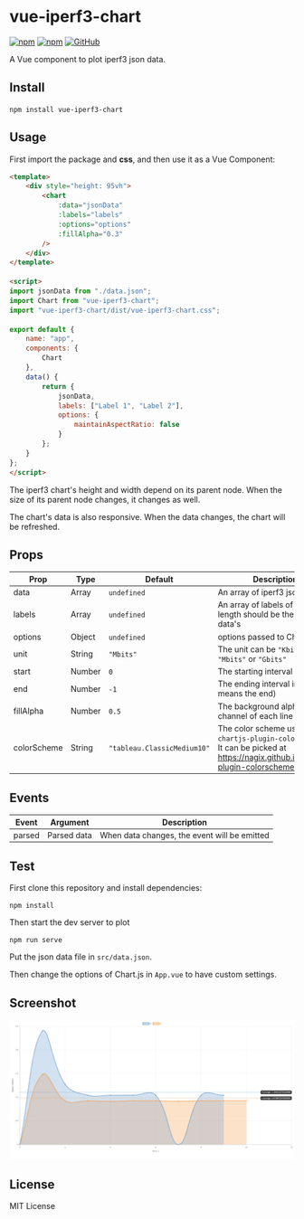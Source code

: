 # vue-iperf3-chart

[![npm](https://img.shields.io/npm/v/vue-iperf3-chart.svg)](https://www.npmjs.com/package/vue-iperf3-chart)
[![npm](https://img.shields.io/npm/dm/vue-iperf3-chart.svg)](https://www.npmjs.com/package/vue-iperf3-chart)
[![GitHub](https://img.shields.io/github/license/DCsunset/vue-iperf3-chart.svg?color=blue)](https://github.com/DCsunset/vue-iperf3-chart/blob/master/LICENSE)

A Vue component to plot iperf3 json data.

## Install

```
npm install vue-iperf3-chart
```

## Usage

First import the package and **css**,
and then use it as a Vue Component:

```html
<template>
	<div style="height: 95vh">
		<chart
			:data="jsonData"
			:labels="labels"
			:options="options"
			:fillAlpha="0.3"
		/>
	</div>
</template>

<script>
import jsonData from "./data.json";
import Chart from "vue-iperf3-chart";
import "vue-iperf3-chart/dist/vue-iperf3-chart.css";

export default {
	name: "app",
	components: {
		Chart
	},
	data() {
		return {
			jsonData,
			labels: ["Label 1", "Label 2"],
			options: {
				maintainAspectRatio: false
			}
		};
	}
};
</script>
```

The iperf3 chart's height and width depend on its parent node.
When the size of its parent node changes,
it changes as well.

The chart's data is also responsive.
When the data changes,
the chart will be refreshed.

## Props

| Prop        | Type   | Default                     | Description                                                                                                                       |
| ----------- | ------ | --------------------------- | --------------------------------------------------------------------------------------------------------------------------------- |
| data        | Array  | `undefined`                 | An array of iperf3 json data                                                                                                      |
| labels | Array | `undefined` | An array of labels of data. The length should be the same as data's |
| options     | Object | `undefined`                 | options passed to Chart.js                                                                                                        |
| unit        | String | `"Mbits"`                   | The unit can be `"Kbits"`, `"Mbits"` or `"Gbits"`                                                                                 |
| start       | Number | `0`                         | The starting interval in data                                                                                                     |
| end         | Number | `-1`                        | The ending interval in data (-1 means the end)                                                                                    |
| fillAlpha   | Number | `0.5`                       | The background alpha channel of each line                                                                                         |
| colorScheme | String | `"tableau.ClassicMedium10"` | The color scheme used in `chartjs-plugin-colorschemes`. It can be picked at <https://nagix.github.io/chartjs-plugin-colorschemes> |


## Events

| Event  | Argument    | Description                                  |
| ------ | ----------- | -------------------------------------------- |
| parsed | Parsed data | When data changes, the event will be emitted |



## Test

First clone this repository and install dependencies:

```
npm install
```

Then start the dev server to plot

```
npm run serve
```

Put the json data file in `src/data.json`.

Then change the options of Chart.js in `App.vue`
to have custom settings.


## Screenshot

![Screenshot](./Screenshot.png)

## License

MIT License

